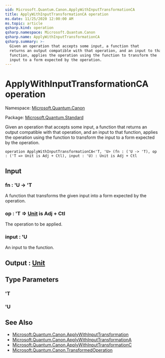 ```yaml
---
uid: Microsoft.Quantum.Canon.ApplyWithInputTransformationCA
title: ApplyWithInputTransformationCA operation
ms.date: 11/25/2020 12:00:00 AM
ms.topic: article
qsharp.kind: operation
qsharp.namespace: Microsoft.Quantum.Canon
qsharp.name: ApplyWithInputTransformationCA
qsharp.summary: >-
  Given an operation that accepts some input, a function that
  returns an output compatible with that operation, and an input to that
  function, applies the operation using the function to transform the
  input to a form expected by the operation.
---
```


# ApplyWithInputTransformationCA operation

Namespace: [Microsoft.Quantum.Canon](xref:Microsoft.Quantum.Canon)

Package: [Microsoft.Quantum.Standard](https://nuget.org/packages/Microsoft.Quantum.Standard)


Given an operation that accepts some input, a function thatreturns an output compatible with that operation, and an input to thatfunction, applies the operation using the function to transform theinput to a form expected by the operation.

```qsharp
operation ApplyWithInputTransformationCA<'T, 'U> (fn : ('U -> 'T), op : ('T => Unit is Adj + Ctl), input : 'U) : Unit is Adj + Ctl
```


## Input

### fn : 'U -> 'T

A function that transforms the given input into a form expected by theoperation.


### op : 'T => [Unit](xref:microsoft.quantum.lang-ref.unit)  is Adj + Ctl

The operation to be applied.


### input : 'U

An input to the function.



## Output : [Unit](xref:microsoft.quantum.lang-ref.unit)



## Type Parameters

### 'T


### 'U



## See Also

- [Microsoft.Quantum.Canon.ApplyWithInputTransformation](xref:Microsoft.Quantum.Canon.ApplyWithInputTransformation)
- [Microsoft.Quantum.Canon.ApplyWithInputTransformationA](xref:Microsoft.Quantum.Canon.ApplyWithInputTransformationA)
- [Microsoft.Quantum.Canon.ApplyWithInputTransformationC](xref:Microsoft.Quantum.Canon.ApplyWithInputTransformationC)
- [Microsoft.Quantum.Canon.TransformedOperation](xref:Microsoft.Quantum.Canon.TransformedOperation)